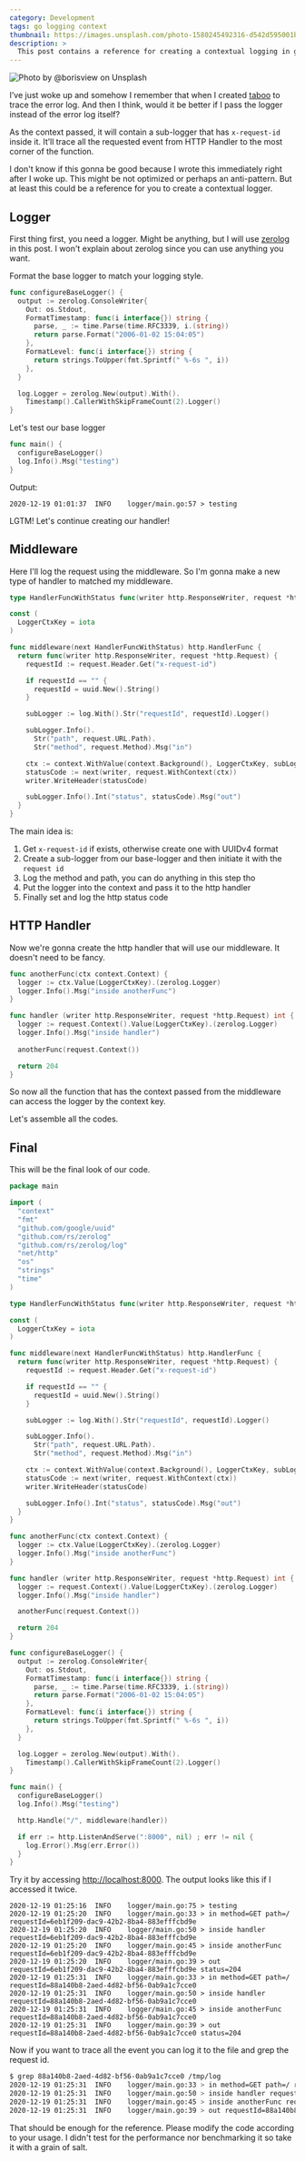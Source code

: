 ```yaml
---
category: Development
tags: go logging context
thumbnail: https://images.unsplash.com/photo-1580245492316-d542d595001b?w=1920
description: >
  This post contains a reference for creating a contextual logging in golang.
---
```

![Photo by @borisview on Unsplash](https://images.unsplash.com/photo-1580245492316-d542d595001b?w=1920)

I’ve just woke up and somehow I remember that when I created [taboo]({{site.url}}/blog/creating-taboo-error-handler-for-go-f8e220) to trace the error log. And then I think, would it be better if I pass the logger instead of the error log itself?

As the context passed, it will contain a sub-logger that has `x-request-id` inside it. It’ll trace all the requested event from HTTP Handler to the most corner of the function.

I don't know if this gonna be good because I wrote this immediately right after I woke up. This might be not optimized or perhaps an anti-pattern. But at least this could be a reference for you to create a contextual logger.

## Logger

First thing first, you need a logger. Might be anything, but I will use [zerolog](https://github.com/rs/zerolog) in this post. I won't explain about zerolog since you can use anything you want.

Format the base logger to match your logging style.

```go
func configureBaseLogger() {
  output := zerolog.ConsoleWriter{
    Out: os.Stdout,
    FormatTimestamp: func(i interface{}) string {
      parse, _ := time.Parse(time.RFC3339, i.(string))
      return parse.Format("2006-01-02 15:04:05")
    },
    FormatLevel: func(i interface{}) string {
      return strings.ToUpper(fmt.Sprintf(" %-6s ", i))
    },
  }

  log.Logger = zerolog.New(output).With().
    Timestamp().CallerWithSkipFrameCount(2).Logger()
}
```

Let's test our base logger

```go
func main() {
  configureBaseLogger()
  log.Info().Msg("testing")
}
```

Output:
```
2020-12-19 01:01:37  INFO    logger/main.go:57 > testing
```

LGTM! Let's continue creating our handler!

## Middleware

Here I'll log the request using the middleware. So I'm gonna make a new type of handler to matched my middleware.

```go
type HandlerFuncWithStatus func(writer http.ResponseWriter, request *http.Request) int

const (
  LoggerCtxKey = iota
)

func middleware(next HandlerFuncWithStatus) http.HandlerFunc {
  return func(writer http.ResponseWriter, request *http.Request) {
    requestId := request.Header.Get("x-request-id")

    if requestId == "" {
      requestId = uuid.New().String()
    }

    subLogger := log.With().Str("requestId", requestId).Logger()

    subLogger.Info().
      Str("path", request.URL.Path).
      Str("method", request.Method).Msg("in")

    ctx := context.WithValue(context.Background(), LoggerCtxKey, subLogger)
    statusCode := next(writer, request.WithContext(ctx))
    writer.WriteHeader(statusCode)

    subLogger.Info().Int("status", statusCode).Msg("out")
  }
}
```

The main idea is:
1. Get `x-request-id` if exists, otherwise create one with UUIDv4 format
2. Create a sub-logger from our base-logger and then initiate it with the `request id`
3. Log the method and path, you can do anything in this step tho
4. Put the logger into the context and pass it to the http handler
5. Finally set and log the http status code

## HTTP Handler

Now we're gonna create the http handler that will use our middleware. It doesn't need to be fancy.

```go
func anotherFunc(ctx context.Context) {
  logger := ctx.Value(LoggerCtxKey).(zerolog.Logger)
  logger.Info().Msg("inside anotherFunc")
}

func handler (writer http.ResponseWriter, request *http.Request) int {
  logger := request.Context().Value(LoggerCtxKey).(zerolog.Logger)
  logger.Info().Msg("inside handler")
  
  anotherFunc(request.Context())

  return 204
}
```

So now all the function that has the context passed from the middleware can access the logger by the context key.

Let's assemble all the codes.

## Final
This will be the final look of our code.

```go
package main

import (
  "context"
  "fmt"
  "github.com/google/uuid"
  "github.com/rs/zerolog"
  "github.com/rs/zerolog/log"
  "net/http"
  "os"
  "strings"
  "time"
)

type HandlerFuncWithStatus func(writer http.ResponseWriter, request *http.Request) int

const (
  LoggerCtxKey = iota
)

func middleware(next HandlerFuncWithStatus) http.HandlerFunc {
  return func(writer http.ResponseWriter, request *http.Request) {
    requestId := request.Header.Get("x-request-id")

    if requestId == "" {
      requestId = uuid.New().String()
    }

    subLogger := log.With().Str("requestId", requestId).Logger()

    subLogger.Info().
      Str("path", request.URL.Path).
      Str("method", request.Method).Msg("in")

    ctx := context.WithValue(context.Background(), LoggerCtxKey, subLogger)
    statusCode := next(writer, request.WithContext(ctx))
    writer.WriteHeader(statusCode)

    subLogger.Info().Int("status", statusCode).Msg("out")
  }
}

func anotherFunc(ctx context.Context) {
  logger := ctx.Value(LoggerCtxKey).(zerolog.Logger)
  logger.Info().Msg("inside anotherFunc")
}

func handler (writer http.ResponseWriter, request *http.Request) int {
  logger := request.Context().Value(LoggerCtxKey).(zerolog.Logger)
  logger.Info().Msg("inside handler")

  anotherFunc(request.Context())

  return 204
}

func configureBaseLogger() {
  output := zerolog.ConsoleWriter{
    Out: os.Stdout,
    FormatTimestamp: func(i interface{}) string {
      parse, _ := time.Parse(time.RFC3339, i.(string))
      return parse.Format("2006-01-02 15:04:05")
    },
    FormatLevel: func(i interface{}) string {
      return strings.ToUpper(fmt.Sprintf(" %-6s ", i))
    },
  }

  log.Logger = zerolog.New(output).With().
    Timestamp().CallerWithSkipFrameCount(2).Logger()
}

func main() {
  configureBaseLogger()
  log.Info().Msg("testing")

  http.Handle("/", middleware(handler))

  if err := http.ListenAndServe(":8000", nil) ; err != nil {
    log.Error().Msg(err.Error())
  }
}
```

Try it by accessing [http://localhost:8000](http://localhost:8000). The output looks like this if I accessed it twice.

```
2020-12-19 01:25:16  INFO    logger/main.go:75 > testing
2020-12-19 01:25:20  INFO    logger/main.go:33 > in method=GET path=/ requestId=6eb1f209-dac9-42b2-8ba4-883efffcbd9e
2020-12-19 01:25:20  INFO    logger/main.go:50 > inside handler requestId=6eb1f209-dac9-42b2-8ba4-883efffcbd9e
2020-12-19 01:25:20  INFO    logger/main.go:45 > inside anotherFunc requestId=6eb1f209-dac9-42b2-8ba4-883efffcbd9e
2020-12-19 01:25:20  INFO    logger/main.go:39 > out requestId=6eb1f209-dac9-42b2-8ba4-883efffcbd9e status=204
2020-12-19 01:25:31  INFO    logger/main.go:33 > in method=GET path=/ requestId=88a140b8-2aed-4d82-bf56-0ab9a1c7cce0
2020-12-19 01:25:31  INFO    logger/main.go:50 > inside handler requestId=88a140b8-2aed-4d82-bf56-0ab9a1c7cce0
2020-12-19 01:25:31  INFO    logger/main.go:45 > inside anotherFunc requestId=88a140b8-2aed-4d82-bf56-0ab9a1c7cce0
2020-12-19 01:25:31  INFO    logger/main.go:39 > out requestId=88a140b8-2aed-4d82-bf56-0ab9a1c7cce0 status=204
```

Now if you want to trace all the event you can log it to the file and grep the request id.

```bash
$ grep 88a140b8-2aed-4d82-bf56-0ab9a1c7cce0 /tmp/log
2020-12-19 01:25:31  INFO    logger/main.go:33 > in method=GET path=/ requestId=88a140b8-2aed-4d82-bf56-0ab9a1c7cce0
2020-12-19 01:25:31  INFO    logger/main.go:50 > inside handler requestId=88a140b8-2aed-4d82-bf56-0ab9a1c7cce0
2020-12-19 01:25:31  INFO    logger/main.go:45 > inside anotherFunc requestId=88a140b8-2aed-4d82-bf56-0ab9a1c7cce0
2020-12-19 01:25:31  INFO    logger/main.go:39 > out requestId=88a140b8-2aed-4d82-bf56-0ab9a1c7cce0 status=204
```

That should be enough for the reference. Please modify the code according to your usage. I didn't test for the performance nor benchmarking it so take it with a grain of salt.